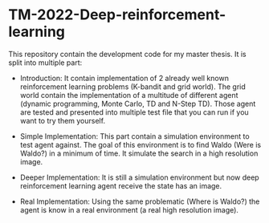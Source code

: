 # TM-2022-Deep-reinforcement-learning

This repository contain the development code for my master thesis. It is split into multiple part:

- Introduction: It contain implementation of 2 already well known reinforcement learning problems (K-bandit and grid world). The grid world contain the implementation of a multitude of different agent (dynamic programming, Monte Carlo, TD and N-Step TD). Those agent are tested and presented into multiple test file that you can run if you want to try them yourself.

- Simple Implementation: This part contain a simulation environment to test agent against. The goal of this environment is to find Waldo (Were is Waldo?) in a minimum of time. It simulate the search in a high resolution image.

- Deeper Implementation: It is still a simulation environment but now deep reinforcement learning agent receive the state has an image.

- Real Implementation: Using the same problematic (Where is Waldo?) the agent is know in a real environment (a real high resolution image).
